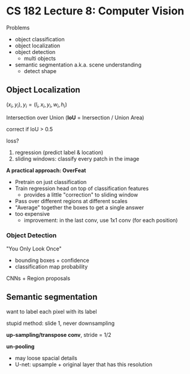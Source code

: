# CS 182 Lecture 8: Computer Vision

Problems

- object classification
- object localization
- object detection
  - multi objects
- semantic segmentation a.k.a. scene understanding
  - detect shape



## Object Localization

$(x_i, y_i), y_i=(l_i, x_i, y_i, w_i, h_i)$

Intersection over Union (**loU** = Inersection / Union Area)

correct if loU > 0.5

loss?

1. regression (predict label & location)
2. sliding windows: classify every patch in the image

**A practical approach: OverFeat**

- Pretrain on just classification
- Train regression head on top of classification features
  - provides a little "correction" to sliding window
- Pass over different regions at different scales
- "Average" together the boxes to get a single answer
- too expensive
  - improvement: in the last conv, use 1x1 conv (for each position)



### Object Detection

"You Only Look Once"

- bounding boxes + confidence
- classification map probability



CNNs + Region proposals



## Semantic segmentation

want to label each pixel with its label

stupid method: slide 1, never downsampling

**up-sampling/transpose conv**, stride = 1/2

**un-pooling** 

- may loose spacial details
- U-net: upsample + original layer that has this resolution











